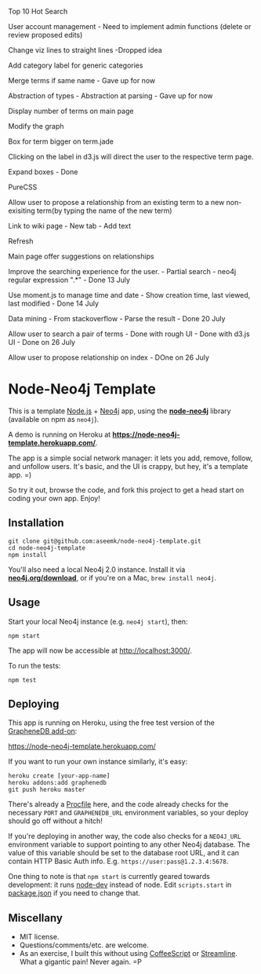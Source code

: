 <!-- TODO: -->
Top 10 Hot Search

User account management
	- Need to implement admin functions (delete or review proposed edits)

Change viz lines to straight lines
	-Dropped idea

Add category label for generic categories

Merge terms if same name
	- Gave up for now

Abstraction of types
	- Abstraction at parsing
	- Gave up for now
<!-- UI:  -->
Display number of terms on main page

Modify the graph

Box for term bigger on term.jade

Clicking on the label in d3.js will direct the user to the respective term page.

Expand boxes
	- Done

PureCSS

Allow user to propose a relationship from an existing term to a new non-exisiting term(by typing the name of the new term)

Link to wiki page
	- New tab 
	- Add text

Refresh

Main page offer suggestions on relationships 

<!-- Completed: -->

Improve the searching experience for the user.
	- Partial search - neo4j regular expression ".*" 
	- Done 13 July

Use moment.js to manage time and date
	- Show creation time, last viewed, last modified
	- Done 14 July

Data mining
	- From stackoverflow
	- Parse the result
	- Done 20 July

Allow user to search a pair of terms
	- Done with rough UI
	- Done with d3.js UI
	- Done on 26 July

Allow user to propose relationship on index
	- DOne on 26 July

# Node-Neo4j Template

This is a template [Node.js][] + [Neo4j][] app, using the
**[node-neo4j][]** library (available on npm as `neo4j`).

A demo is running on Heroku at **<https://node-neo4j-template.herokuapp.com/>**.

The app is a simple social network manager: it lets you add, remove, follow,
and unfollow users.
It's basic, and the UI is crappy, but hey, it's a template app. =)

So try it out, browse the code, and fork this project to get a head start on
coding your own app. Enjoy!


## Installation

```
git clone git@github.com:aseemk/node-neo4j-template.git
cd node-neo4j-template
npm install
```

You'll also need a local Neo4j 2.0 instance.
Install it via **[neo4j.org/download](http://neo4j.org/download)**,
or if you're on a Mac, `brew install neo4j`.


## Usage

Start your local Neo4j instance (e.g. `neo4j start`), then:

```
npm start
```

The app will now be accessible at
[http://localhost:3000/](http://localhost:3000/).

To run the tests:

```
npm test
```


## Deploying

This app is running on Heroku, using the free test version of the
[GrapheneDB add-on](https://addons.heroku.com/graphenedb):

<https://node-neo4j-template.herokuapp.com/>

If you want to run your own instance similarly, it's easy:

```
heroku create [your-app-name]
heroku addons:add graphenedb
git push heroku master
```

There's already a [Procfile](./Procfile) here, and the code already checks for the
necessary `PORT` and `GRAPHENEDB_URL` environment variables,
so your deploy should go off without a hitch!

If you're deploying in another way, the code also checks for a `NEO4J_URL`
environment variable to support pointing to any other Neo4j database.
The value of this variable should be set to the database root URL, and it can
contain HTTP Basic Auth info. E.g. `https://user:pass@1.2.3.4:5678`.

One thing to note is that `npm start` is currently geared towards development:
it runs [node-dev](https://github.com/fgnass/node-dev) instead of node.
Edit `scripts.start` in [package.json](./package.json) if you need to change that.


## Miscellany

- MIT license.
- Questions/comments/etc. are welcome.
- As an exercise, I built this without using [CoffeeScript][coffeescript] or
  [Streamline][streamline]. What a gigantic pain! Never again. =P


[Node.js]: http://nodejs.org/
[Neo4j]: http://www.neo4j.org/
[node-neo4j]: https://github.com/thingdom/node-neo4j

[coffeescript]: http://www.coffeescript.org/
[streamline]: https://github.com/Sage/streamlinejs